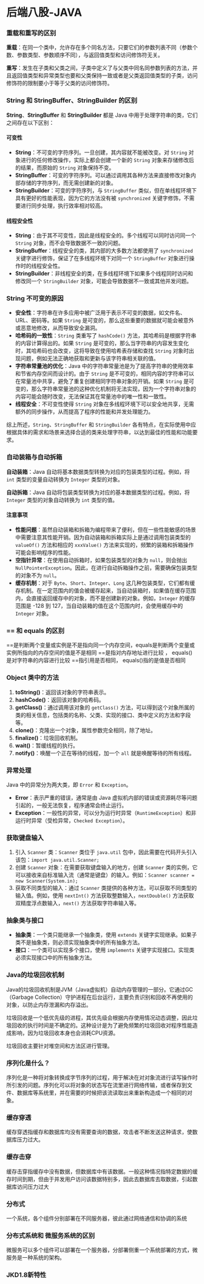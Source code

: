 # 后端八股-JAVA

### 重载和重写的区别

**重载**：在同一个类中，允许存在多个同名方法，只要它们的参数列表不同（参数个数、参数类型、参数顺序不同），与返回值类型和访问修饰符无关。

**重写**：发生在子类和父类之间，子类中定义了与父类中同名同参数列表的方法，并且返回值类型和异常类型也要和父类保持一致或者是父类返回值类型的子类，访问修饰符的限制要小于等于父类的访问修饰符。

### String 和 StringBuffer、StringBuilder 的区别

**String**、**StringBuffer** 和 **StringBuilder** 都是 Java 中用于处理字符串的类，它们之间存在以下区别：

#### 可变性

- **String**：不可变的字符序列。一旦创建，其内容就不能被改变。对 `String` 对象进行的任何修改操作，实际上都会创建一个新的 `String` 对象来存储修改后的结果，而原始的 `String` 对象保持不变。
- **StringBuffer**：可变的字符序列。可以通过调用其各种方法来直接修改对象内部存储的字符序列，而无需创建新的对象。
- **StringBuilder**：可变的字符序列，与 `StringBuffer` 类似，但在单线程环境下具有更好的性能表现，因为它的方法没有被 `synchronized` 关键字修饰，不需要进行同步处理，执行效率相对较高。

#### 线程安全性

- **String**：由于其不可变性，因此是线程安全的。多个线程可以同时访问同一个 `String` 对象，而不会导致数据不一致的问题。
- **StringBuffer**：线程安全的类，其内部的大多数方法都使用了 `synchronized` 关键字进行修饰，保证了在多线程环境下对同一个 `StringBuffer` 对象进行操作时的线程安全性。
- **StringBuilder**：非线程安全的类，在多线程环境下如果多个线程同时访问和修改同一个 `StringBuilder` 对象，可能会导致数据不一致或其他并发问题。

### String 不可变的原因

- **安全性**：字符串在许多应用中被广泛用于表示不可变的数据，如文件名、URL、密码等。如果 `String` 是可变的，那么这些重要的数据就可能会被意外或恶意地修改，从而导致安全漏洞。
- **哈希码的一致性**：`String` 类重写了 `hashCode()` 方法，其哈希码是根据字符串的内容计算得出的。如果 `String` 是可变的，那么当字符串的内容发生变化时，其哈希码也会改变，这将导致在使用哈希表存储和查找 `String` 对象时出现问题，例如无法正确地获取和更新与该字符串相关联的值。
- **字符串常量池的优化**：Java 中的字符串常量池是为了提高字符串的使用效率和节省内存空间而设计的。由于 `String` 是不可变的，相同内容的字符串可以在常量池中共享，避免了重复创建相同字符串对象的开销。如果 `String` 是可变的，那么字符串常量池的这种优化机制将无法实现，因为一个字符串对象的内容可能会随时改变，无法保证其在常量池中的唯一性和一致性。
- **线程安全**：不可变性使得 `String` 对象在多线程环境下可以安全地共享，无需额外的同步操作，从而提高了程序的性能和并发处理能力。

综上所述，`String`、`StringBuffer` 和 `StringBuilder` 各有特点，在实际使用中应根据具体的需求和场景来选择合适的类来处理字符串，以达到最佳的性能和功能要求。

### 自动装箱与自动拆箱

**自动装箱**：Java 自动将基本数据类型转换为对应的包装类型的过程。例如，将 `int` 类型的变量自动转换为 `Integer` 类型的对象。

**自动拆箱**：Java 自动将包装类型转换为对应的基本数据类型的过程。例如，将 `Integer` 类型的对象自动转换为 `int` 类型的值。

#### 注意事项

- **性能问题**：虽然自动装箱和拆箱为编程带来了便利，但在一些性能敏感的场景中需要注意其性能开销。因为自动装箱和拆箱实际上是通过调用包装类型的 `valueOf()` 方法和相应的 `xxxValue()` 方法来实现的，频繁的装箱和拆箱操作可能会影响程序的性能。
- **空指针异常**：在使用自动拆箱时，如果包装类型的对象为 `null`，则会抛出 `NullPointerException`。因此，在进行自动拆箱操作之前，需要确保包装类型的对象不为 `null`。
- **缓存机制**：对于 `Byte`、`Short`、`Integer`、`Long` 这几种包装类型，它们都有缓存机制。在一定范围内的值会被缓存起来，当自动装箱时，如果值在缓存范围内，会直接返回缓存中的对象，而不是创建新的对象。例如，`Integer` 的缓存范围是 -128 到 127，当自动装箱的值在这个范围内时，会使用缓存中的 `Integer` 对象。

### == 和 equals 的区别

==是判断两个变量或实例是不是指向同一个内存空间，equals是判断两个变量或实例所指向的内存空间的值是不是相同 
==是指对内存地址进行比较 ， equals()是对字符串的内容进行比较
==指引用是否相同， equals()指的是值是否相同

### Object 类中的方法

1. **toString()**：返回该对象的字符串表示。
2. **hashCode()**：返回该对象的哈希码。
3. **getClass()**：通过调用该对象的 `getClass()` 方法，可以得到这个对象所属的类的相关信息，包括类的名称、父类、实现的接口、类中定义的方法和字段等。
4. **clone()**：克隆出一个对象，属性参数完全相同，除了地址。
5. **finalize()**：垃圾回收机制。
6. **wait()**：暂缓线程的执行。
7. **notify()**：唤醒一个正在等待的线程，加一个 `all` 就是唤醒等待的所有线程。

### 异常处理

Java 中的异常分为两大类，即 `Error` 和 `Exception`。

- **Error**：表示严重的错误，通常是由 Java 虚拟机内部的错误或资源耗尽等问题引起的，一般无法恢复，程序通常会终止运行。
- **Exception**：一般性的异常，可以分为运行时异常（`RuntimeException`）和非运行时异常（受检异常，`Checked Exception`）。

### 获取键盘输入

1. 引入 `Scanner` 类：`Scanner` 类位于 `java.util` 包中，因此需要在代码开头引入该包：`import java.util.Scanner;`
2. 创建 `Scanner` 对象：在需要获取键盘输入的地方，创建 `Scanner` 类的实例，它可以接收来自标准输入流（通常是键盘）的输入。例如：`Scanner scanner = new Scanner(System.in);`
3. 获取不同类型的输入：通过 `Scanner` 类提供的各种方法，可以获取不同类型的输入值。例如，使用 `nextInt()` 方法获取整数输入，`nextDouble()` 方法获取双精度浮点数输入，`next()` 方法获取字符串输入等。

### 抽象类与接口

- **抽象类**：一个类只能继承一个抽象类，使用 `extends` 关键字实现继承。如果子类不是抽象类，则必须实现抽象类中的所有抽象方法。
- **接口**：一个类可以实现多个接口，使用 `implements` 关键字实现接口。实现类必须实现接口中的所有抽象方法。

### Java的垃圾回收机制

Java的垃圾回收机制是JVM（Java虚拟机）自动内存管理的一部分。它通过GC（Garbage Collection）守护进程在后台运行，主要负责识别和回收不再使用的对象，以防止内存泄漏和内存溢出。

垃圾回收是一个低优先级的进程，其优先级会根据内存使用情况动态调整，因此垃圾回收的执行时间是不确定的。这种设计是为了避免频繁的垃圾回收对程序性能造成影响，因为垃圾回收本身也会消耗CPU资源。

垃圾回收主要针对堆空间和方法区进行管理。

### 序列化是什么？
序列化是一种将对象转换成字节序列的过程，用于解决在对对象流进行读写操作时所引发的问题。序列化可以将对象的状态写在流里进行网络传输，或者保存到文件、数据库等系统里，并在需要的时候把该流读取出来重新构造成一个相同的对象。

### 缓存穿透
缓存穿透指缓存和数据库均没有需要查询的数据，攻击者不断发送这种请求，使数据库压力过大。

### 缓存击穿
缓存击穿指缓存中没有数据，但数据库中有该数据。一般这种情况指特定数据的缓存时间到期，但由于并发用户访问该数据特别多，因此去数据库去取数据，引起数据库访问压力过大

### 分布式

一个系统，各个组件分别部署在不同服务器，彼此通过网络通信和协调的系统

### 分布式系统和 微服务系统的区别
微服务可以多个组件可以部署在一个服务器，分部署侧重一个系统部署的方式，微服务是一种系统的架构。

### JKD1.8新特性
